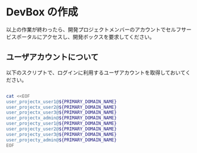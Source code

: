 # DevBox の作成

以上の作業が終わったら、開発プロジェクトメンバーのアカウントでセルフサービスポータルにアクセスし、開発ボックスを要求してください。

## ユーザアカウントについて

以下のスクリプトで、ログインに利用するユーザアカウントを取得しておいてください。

```bash

cat <<EOF
user_projectx_user1@${PRIMARY_DOMAIN_NAME}
user_projectx_user2@${PRIMARY_DOMAIN_NAME}
user_projectx_user3@${PRIMARY_DOMAIN_NAME}
user_projectx_admin@${PRIMARY_DOMAIN_NAME}
user_projecty_user1@${PRIMARY_DOMAIN_NAME}
user_projecty_user2@${PRIMARY_DOMAIN_NAME}
user_projecty_user3@${PRIMARY_DOMAIN_NAME}
user_projecty_admin@${PRIMARY_DOMAIN_NAME}
EOF

```


